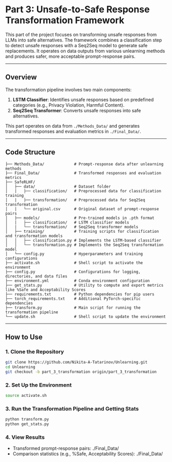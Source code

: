 # Part 3: Unsafe-to-Safe Response Transformation Framework

This part of the project focuses on transforming unsafe responses from LLMs into safe alternatives. The framework combines a classification step to detect unsafe responses with a Seq2Seq model to generate safe replacements. It operates on data outputs from various unlearning methods and produces safer, more acceptable prompt-response pairs.

---

## Overview

The transformation pipeline involves two main components:
1. **LSTM Classifier**: Identifies unsafe responses based on predefined categories (e.g., Privacy Violation, Harmful Content).
2. **Seq2Seq Transformer**: Converts unsafe responses into safe alternatives.

This part operates on data from `./Methods_Data/` and generates transformed responses and evaluation metrics in `./Final_Data/`.

---

## Code Structure

```
├── Methods_Data/             # Prompt-response data after unlearning methods
├── Final_Data/               # Transformed responses and evaluation metrics
├── SafeRLHF/
│   ├── data/                 # Dataset folder
│   |   ├── classification/   # Preprocessed data for classification training
│   |   ├── transformation/   # Preprocessed data for Seq2Seq transformation
│   |   └── original.csv      # Original dataset of prompt-response pairs
│   ├── models/               # Pre-trained models in .pth format
│   |   ├── classification/   # LSTM classifier models
│   |   └── transformation/   # Seq2Seq transformer models
│   ├── training/             # Training scripts for classification and transformation models
│   │   ├── classification.py # Implements the LSTM-based classifier
│   │   └── transformation.py # Implements the Seq2Seq transformation model
│   └── config.py             # Hyperparameters and training configurations
├── activate.sh               # Shell script to activate the environment
├── config.py                 # Configurations for logging, directories, and data files
├── environment.yml           # Conda environment configuration
├── get_stats.py              # Utility to compute and export metrics like %Safe and Acceptability Scores
├── requirements.txt          # Python dependencies for pip users
├── torch_requirements.txt    # Additional PyTorch-specific dependencies
├── transform.py              # Main script for running the transformation pipeline
└── update.sh                 # Shell script to update the environment
```

---

## How to Use

### 1. Clone the Repository
```bash
git clone https://github.com/Nikita-A-Tatarinov/Unlearning.git
cd Unlearning
git checkout -b part_3_transformation origin/part_3_transformation
```

### 2. Set Up the Environment
```bash
source activate.sh
```

### 3. Run the Transformation Pipeline and Getting Stats
```bash
python transform.py
python get_stats.py
```

### 4. View Results
- Transformed prompt-response pairs: ./Final_Data/
- Comparison statistics (e.g., %Safe, Acceptability Scores): ./Final_Data/

